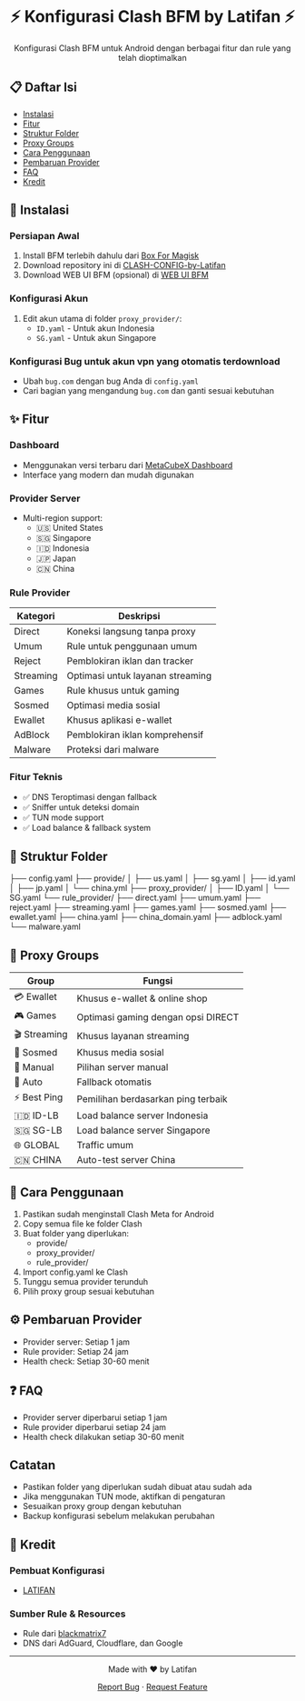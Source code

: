<div align="center">
  <h1>⚡ Konfigurasi Clash BFM by Latifan ⚡</h1>
  <p>Konfigurasi Clash BFM untuk Android dengan berbagai fitur dan rule yang telah dioptimalkan</p>
</div>

## 📋 Daftar Isi
- [Instalasi](#-instalasi)
- [Fitur](#-fitur)
- [Struktur Folder](#-struktur-folder)
- [Proxy Groups](#-proxy-groups)
- [Cara Penggunaan](#-cara-penggunaan)
- [Pembaruan Provider](#-pembaruan-provider)
- [FAQ](#-faq)
- [Kredit](#-kredit)

## 🚀 Instalasi

### Persiapan Awal
1. Install BFM terlebih dahulu dari [Box For Magisk](https://github.com/taamarin/box_for_magisk)
2. Download repository ini di [CLASH-CONFIG-by-Latifan](https://github.com/latifangren/CLASH-CONFIG-by-Latifan/releases)
3. Download WEB UI BFM (opsional) di [WEB UI BFM](https://github.com/latifangren/webui_bfm_Extended)

### Konfigurasi Akun
1. Edit akun utama di folder `proxy_provider/`:
   - `ID.yaml` - Untuk akun Indonesia
   - `SG.yaml` - Untuk akun Singapore

### Konfigurasi Bug untuk akun vpn yang otomatis terdownload
- Ubah `bug.com` dengan bug Anda di `config.yaml`
- Cari bagian yang mengandung `bug.com` dan ganti sesuai kebutuhan

## ✨ Fitur

### Dashboard
- Menggunakan versi terbaru dari [MetaCubeX Dashboard](https://github.com/MetaCubeX/metacubexd)
- Interface yang modern dan mudah digunakan

### Provider Server
- Multi-region support:
  - 🇺🇸 United States
  - 🇸🇬 Singapore
  - 🇮🇩 Indonesia
  - 🇯🇵 Japan
  - 🇨🇳 China

### Rule Provider
| Kategori | Deskripsi |
|----------|-----------|
| Direct | Koneksi langsung tanpa proxy |
| Umum | Rule untuk penggunaan umum |
| Reject | Pemblokiran iklan dan tracker |
| Streaming | Optimasi untuk layanan streaming |
| Games | Rule khusus untuk gaming |
| Sosmed | Optimasi media sosial |
| Ewallet | Khusus aplikasi e-wallet |
| AdBlock | Pemblokiran iklan komprehensif |
| Malware | Proteksi dari malware |

### Fitur Teknis
- ✅ DNS Teroptimasi dengan fallback
- ✅ Sniffer untuk deteksi domain
- ✅ TUN mode support
- ✅ Load balance & fallback system

## 📁 Struktur Folder
├── config.yaml
├── provide/
│ ├── us.yaml
│ ├── sg.yaml
│ ├── id.yaml
│ ├── jp.yaml
│ └── china.yml
├── proxy_provider/
│ ├── ID.yaml
│ └── SG.yaml
└── rule_provider/
├── direct.yaml
├── umum.yaml
├── reject.yaml
├── streaming.yaml
├── games.yaml
├── sosmed.yaml
├── ewallet.yaml
├── china.yaml
├── china_domain.yaml
├── adblock.yaml
└── malware.yaml

## 🔄 Proxy Groups

| Group | Fungsi |
|-------|--------|
| 💳 Ewallet | Khusus e-wallet & online shop |
| 🎮 Games | Optimasi gaming dengan opsi DIRECT |
| 🎬 Streaming | Khusus layanan streaming |
| 📱 Sosmed | Khusus media sosial |
| 🔧 Manual | Pilihan server manual |
| 🔄 Auto | Fallback otomatis |
| ⚡ Best Ping | Pemilihan berdasarkan ping terbaik |
| 🇮🇩 ID-LB | Load balance server Indonesia |
| 🇸🇬 SG-LB | Load balance server Singapore |
| 🌐 GLOBAL | Traffic umum |
| 🇨🇳 CHINA | Auto-test server China |

## 📝 Cara Penggunaan

1. Pastikan sudah menginstall Clash Meta for Android
2. Copy semua file ke folder Clash
3. Buat folder yang diperlukan:
   - provide/
   - proxy_provider/
   - rule_provider/
4. Import config.yaml ke Clash
5. Tunggu semua provider terunduh
6. Pilih proxy group sesuai kebutuhan

## ⚙️ Pembaruan Provider
- Provider server: Setiap 1 jam
- Rule provider: Setiap 24 jam
- Health check: Setiap 30-60 menit

## ❓ FAQ

- Provider server diperbarui setiap 1 jam
- Rule provider diperbarui setiap 24 jam
- Health check dilakukan setiap 30-60 menit

## Catatan

- Pastikan folder yang diperlukan sudah dibuat atau sudah ada
- Jika menggunakan TUN mode, aktifkan di pengaturan
- Sesuaikan proxy group dengan kebutuhan
- Backup konfigurasi sebelum melakukan perubahan
## 🙏 Kredit
### Pembuat Konfigurasi
- [LATIFAN](https://github.com/latifangren/latifangren)

### Sumber Rule & Resources
- Rule dari [blackmatrix7](https://github.com/blackmatrix7)
- DNS dari AdGuard, Cloudflare, dan Google

---
<div align="center">
  <p>Made with ❤️ by Latifan</p>
  <p>
    <a href="https://github.com/latifangren/CLASH-CONFIG-by-Latifan/issues">Report Bug</a>
    ·
    <a href="https://github.com/latifangren/CLASH-CONFIG-by-Latifan/issues">Request Feature</a>
  </p>
</div>

